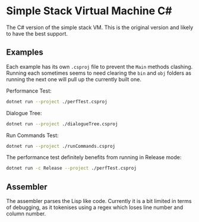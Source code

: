 Simple Stack Virtual Machine C#
=
The C# version of the simple stack VM. This is the original version and likely to have the best support.

Examples
-

Each example has its own `.csproj` file to prevent the `Main` methods clashing. Running each sometimes seems to need clearing the `bin` and `obj` folders as running the next one will pull up the currently built one.

Performance Test:
```sh
dotnet run --project ./perfTest.csproj
```

Dialogue Tree:
```sh
dotnet run --project ./dialogueTree.csproj
```

Run Commands Test:
```sh
dotnet run --project ./runCommands.csproj
```

The performance test definitely benefits from running in Release mode:

```sh
dotnet run -c Release --project ./perfTest.csproj
```

Assembler
-
The assembler parses the Lisp like code. Currently it is a bit limited in terms of debugging, as it tokenises using a regex which loses line number and column number.
